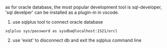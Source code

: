 as for oracle database, the most popular development tool is sql-developer, 'sql develper' can be installed as a plugin-in in vscode.
1. use sqlplus tool to connect oracle database
```
sqlplus sys/password as sysdba@localhost:1521/orcl
```
2. use 'exist' to disconnect db and exit the sqlplus command line

